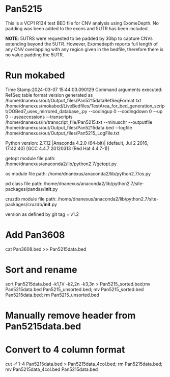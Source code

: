 # Pan5215
This is a VCP1 R134 test BED file for CNV analysis using ExomeDepth. No padding was been added to the exons and 5UTR has been included.

**NOTE**: 5UTRS were requested to be padded by 30bp to capture CNVs extending beyond the 5UTR. However, Exomedepth reports full length of any CNV overlapping with any region given in the bedfile, therefore there is no value padding the 5UTR.

# Run mokabed
Time Stamp:2024-03-07 15:44:03.090129
Command arguments executed:
RefSeq table format version generated as /home/dnanexus/out/Output_files/Pan5215dataRefSeqFormat.txt
/home/dnanexus/mokabed/LiveBedfiles/TestArea_for_bed_generation_script/OOBed7_uses_mirrored_database_.py --codingup 0 --codingdown 0 --up 0 --useaccessions --transcripts /home/dnanexus/in/transcript_file/Pan5215.txt --minuschr --outputfile /home/dnanexus/out/Output_files/Pan5215data.bed --logfile /home/dnanexus/out/Output_files/Pan5215_LogFile.txt 

 Python version: 2.7.12 |Anaconda 4.2.0 (64-bit)| (default, Jul  2 2016, 17:42:40) 
[GCC 4.4.7 20120313 (Red Hat 4.4.7-1)]

 getopt module file path: /home/dnanexus/anaconda2/lib/python2.7/getopt.py

 os module file path: /home/dnanexus/anaconda2/lib/python2.7/os.py

 pd class file path: /home/dnanexus/anaconda2/lib/python2.7/site-packages/pandas/__init__.py

 cruzdb module file path: /home/dnanexus/anaconda2/lib/python2.7/site-packages/cruzdb/__init__.py

version as defined by git tag = v1.2

# Add Pan3608

cat Pan3608.bed >> Pan5215data.bed

# Sort and rename 
sort Pan5215data.bed -k1,1V -k2,2n -k3,3n > Pan5215_sorted.bed;mv Pan5215data.bed Pan5215_unsorted.bed; mv Pan5215_sorted.bed Pan5215data.bed; rm Pan5215_unsorted.bed

# Manually remove header from Pan5215data.bed

# Convert to 4 column format
cut -f 1-4 Pan5215data.bed > Pan5215data_4col.bed; rm Pan5215data.bed; mv Pan5215data_4col.bed Pan5215data.bed